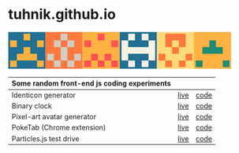 # tuhnik.github.io
<img src="https://github.com/tuhnik/tuhnik.github.io/blob/master/identicon/img/img.png?raw=true" height="75">

| Some random front-end js coding experiments | | |
|---|---|---|
| Identicon generator | [live](https://tuhnik.github.io/identicon/) | [code](https://github.com/tuhnik/tuhnik.github.io/tree/master/identicon) |
| Binary clock | [live](https://tuhnik.github.io/bin-clock/) | [code](https://github.com/tuhnik/tuhnik.github.io/tree/master/bin-clock) |
| Pixel-art avatar generator | [live](https://tuhnik.github.io/pixel-avatar-generator/) | [code](https://github.com/tuhnik/tuhnik.github.io/tree/master/pixel-avatar-generator) |
| PokeTab (Chrome extension) | [live](https://tuhnik.github.io/poketab/) | [code](https://github.com/tuhnik/tuhnik.github.io/tree/master/poketab) |
| Particles.js test drive | [live](https://tuhnik.github.io/particles/) | [code](https://github.com/tuhnik/tuhnik.github.io/tree/master/particles) |